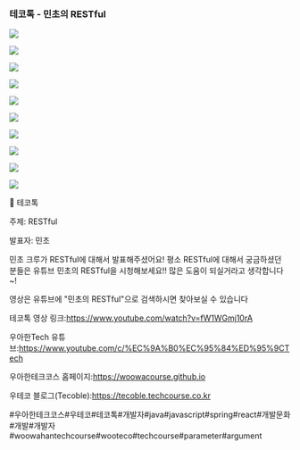 ### 테코톡 - 민초의 RESTful

![](001.png)

![](002.png)

![](003.png)

![](004.png)

![](005.png)

![](006.png)

![](007.png)

![](008.png)

![](009.png)

![](010.png)

📮 테코톡

주제: RESTful

발표자: 민초

민초 크루가 RESTful에 대해서 발표해주셨어요!
평소 RESTful에 대해서 궁금하셨던 분들은
유튜브 민초의 RESTful을 시청해보세요!! 많은 도움이 되실거라고 생각합니다~!

영상은 유튜브에 "민초의 RESTful"으로 검색하시면 찾아보실 수 있습니다

테코톡 영상 링크:https://www.youtube.com/watch?v=fW1WGmj10rA

우아한Tech 유튜브:https://www.youtube.com/c/%EC%9A%B0%EC%95%84%ED%95%9CTech

우아한테크코스 홈페이지:https://woowacourse.github.io

우테코 블로그(Tecoble):https://tecoble.techcourse.co.kr

#우아한테크코스#우테코#테코톡#개발자#java#javascript#spring#react#개발문화#개발#개발자#woowahantechcourse#wooteco#techcourse#parameter#argument
